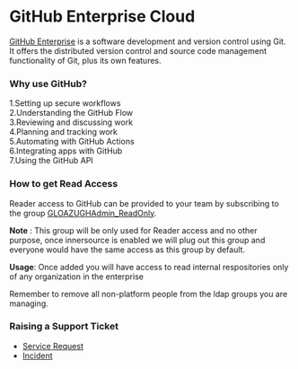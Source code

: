 # GitHub Enterprise Cloud

[GitHub Enterprise](https://repo.roche.com) is a software development and version control using Git. It offers the distributed version control and source code management functionality of Git, plus its own features.

### Why use GitHub?

1.Setting up secure workflows  
2.Understanding the GitHub Flow  
3.Reviewing and discussing work  
4.Planning and tracking work  
5.Automating with GitHub Actions  
6.Integrating apps with GitHub  
7.Using the GitHub API  


### How to get Read Access

Reader access to GitHub can be provided to your team by subscribing to the group [GLOAZUGHAdmin_ReadOnly](https://gds-selfsubscription.roche.com/#/group/GLOAZUGHAdmin_ReadOnly).  
  
**Note** : This group will be only used for Reader access and no other purpose, once innersource is enabled we will plug out this group and everyone would have the same access as this group by default.
  
**Usage**: Once added you will have access to read internal respositories only of any organization in the enterprise
  


Remember to remove all non-platform people from the ldap groups you are managing.


### Raising a Support Ticket

- [Service Request](https://roche.service-now.com/rose?id=sc_cat_item&sys_id=548ad5afdb8181104ae70028f4961988)   
- [Incident](https://roche.service-now.com/rose?id=sc_cat_item&sys_id=612a9d8fdb8d05904ae70028f49619ca)

